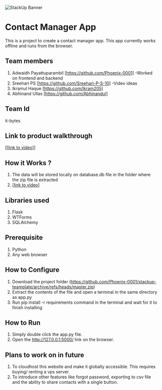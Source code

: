 ![StackUp Banner]([https://tinkerhub.frappe.cloud/files/stackup%20banner.jpeg])
# Contact Manager App
This is a project to create a contact manager app. This app currently works offline and runs from the browser. 
## Team members
1. Adwaidh Payattuparambil [https://github.com/Phoenix-0001] -Worked on frontend and backend
2. Sreehari PS [https://github.com/Sreehari-P-S-10] -Video ideas
3. Ikramul Haque [https://github.com/Ikram205]
4. Abhinand Ullas [https://github.com/Abhinandul]
## Team Id
it-bytes
## Link to product walkthrough
[[[link to video](https://www.youtube.com/watch?v=byVtSbxttvo)]]
## How it Works ?
1. The data will be stored locally on database.db file in the folder where the zip file is extracted
2. [[link to video](https://www.youtube.com/watch?v=byVtSbxttvo)]
## Libraries used
1. Flask
2. WTForms
3. SQLAlchemy
## Prerequisite
1. Python
2. Any web browser
## How to Configure
1. Download the project folder (https://github.com/Phoenix-0001/stackup-teamplate/archive/refs/heads/master.zip)
2. Extract the contents of the file and open a terminal in the same directory as app.py
3. Run pip install -r requirements command in the terminal and wait for it to finish installing
## How to Run
1. Simply double click the app.py file.
2. Open the http://127.0.0.1:5000/ link on the browser.
## Plans to work on in future
1) To cloudhost this website and make it globally accessible. This requires buying/ renting a vps server.
2) To introduce other features like forgot password, exporting to csv file and the ability to share contacts with a single button.
